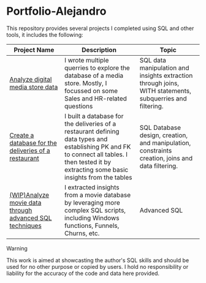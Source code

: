 # Portfolio-Alejandro

This repository provides several projects I completed using SQL and other tools, it includes the following:

 Project Name  | Description   |  Topic
------------- | ------------- | ------------------
[Analyze digital media store data](https://github.com/alexalra/Portfolio-Alejandro/blob/main/1.%20Analyze%20data%20for%20a%20digital%20media%20store.md) | I wrote multiple querries to explore the database of a media store. Mostly, I focussed on some Sales and HR-related questions | SQL data manipulation and insights extraction through joins, WITH statements, subquerries and filtering. 
[Create a database for the deliveries of a restaurant](https://github.com/alexalra/Portfolio-Alejandro/blob/main/2.%20Create%20a%20database%20for%20the%20deliveries%20of%20a%20restaurant.md) | I built a database for the deliveries of a restaurant defining data types and establishing PK and FK to connect all tables. I then tested it by extracting some basic insights from the tables | SQL Database design, creation, and manipulation, constraints creation, joins and data filtering. 
[(WIP)Analyze movie data through advanced SQL techniques](https://github.com/alexalra/Portfolio-Alejandro/blob/main/3.%20(WIP)Analyze%20movie%20data%20through%20advanced%20SQL%20techniques.md) | I extracted insights from a movie database by leveraging more complex SQL scripts, including Windows functions, Funnels, Churns, etc. | Advanced SQL





> [!WARNING]
> This work is aimed at showcasting the author's SQL skills and should be used for no other purpose or copied by users. I hold no responsibility or liability for the accuracy of the code and data here provided. 
